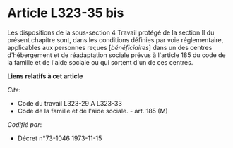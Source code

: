# Article L323-35 bis

Les dispositions de la sous-section 4 Travail protégé de la section II du présent chapitre sont, dans les conditions définies
par voie réglementaire, applicables aux personnes reçues [*bénéficiaires*] dans un des centres d'hébergement et de
réadaptation sociale prévus à l'article 185 du code de la famille et de l'aide sociale ou qui sortent d'un de ces centres.

**Liens relatifs à cet article**

_Cite_:

  - Code du travail L323-29 A L323-33
  - Code de la famille et de l'aide sociale. - art. 185 (M)

_Codifié par_:

  - Décret n°73-1046 1973-11-15
